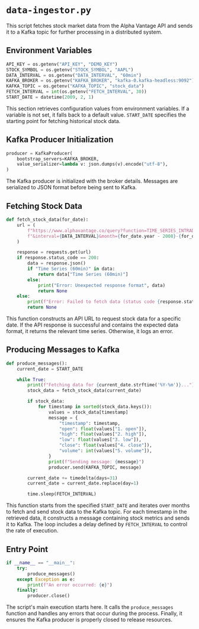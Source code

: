# `data-ingestor.py`

This script fetches stock market data from the Alpha Vantage API and sends it to a Kafka topic for further processing in a distributed system.

## **Environment Variables**
```python
API_KEY = os.getenv("API_KEY", "DEMO_KEY")
STOCK_SYMBOL = os.getenv("STOCK_SYMBOL", "AAPL")
DATA_INTERVAL = os.getenv("DATA_INTERVAL", "60min")
KAFKA_BROKER = os.getenv("KAFKA_BROKER", "kafka-0.kafka-headless:9092")
KAFKA_TOPIC = os.getenv("KAFKA_TOPIC", "stock_data")
FETCH_INTERVAL = int(os.getenv("FETCH_INTERVAL", 30))
START_DATE = datetime(2009, 2, 1)
```
This section retrieves configuration values from environment variables. If a variable is not set, it falls back to a default value. `START_DATE` specifies the starting point for fetching historical stock data.

## **Kafka Producer Initialization**
```python
producer = KafkaProducer(
    bootstrap_servers=KAFKA_BROKER,
    value_serializer=lambda v: json.dumps(v).encode("utf-8"),
)
```
The Kafka producer is initialized with the broker details. Messages are serialized to JSON format before being sent to Kafka.

## **Fetching Stock Data**
```python
def fetch_stock_data(for_date):
    url = (
        f"https://www.alphavantage.co/query?function=TIME_SERIES_INTRADAY&symbol={STOCK_SYMBOL}"
        f"&interval={DATA_INTERVAL}&month={for_date.year - 2008}-{for_date.month:02d}&apikey={API_KEY}"
    )

    response = requests.get(url)
    if response.status_code == 200:
        data = response.json()
        if "Time Series (60min)" in data:
            return data["Time Series (60min)"]
        else:
            print("Error: Unexpected response format", data)
            return None
    else:
        print(f"Error: Failed to fetch data (status code {response.status_code})")
        return None
```
This function constructs an API URL to request stock data for a specific date. If the API response is successful and contains the expected data format, it returns the relevant time series. Otherwise, it logs an error.

## **Producing Messages to Kafka**
```python
def produce_messages():
    current_date = START_DATE

    while True:
        print(f"Fetching data for {current_date.strftime('%Y-%m')}...")
        stock_data = fetch_stock_data(current_date)

        if stock_data:
            for timestamp in sorted(stock_data.keys()):
                values = stock_data[timestamp]
                message = {
                    "timestamp": timestamp,
                    "open": float(values["1. open"]),
                    "high": float(values["2. high"]),
                    "low": float(values["3. low"]),
                    "close": float(values["4. close"]),
                    "volume": int(values["5. volume"]),
                }
                print(f"Sending message: {message}")
                producer.send(KAFKA_TOPIC, message)

        current_date += timedelta(days=31)
        current_date = current_date.replace(day=1)

        time.sleep(FETCH_INTERVAL)
```
This function starts from the specified `START_DATE` and iterates over months to fetch and send stock data to the Kafka topic. For each timestamp in the retrieved data, it constructs a message containing stock metrics and sends it to Kafka. The loop includes a delay defined by `FETCH_INTERVAL` to control the rate of execution.

## **Entry Point**
```python
if __name__ == "__main__":
    try:
        produce_messages()
    except Exception as e:
        print(f"An error occurred: {e}")
    finally:
        producer.close()
```
The script's main execution starts here. It calls the `produce_messages` function and handles any errors that occur during the process. Finally, it ensures the Kafka producer is properly closed to release resources.


